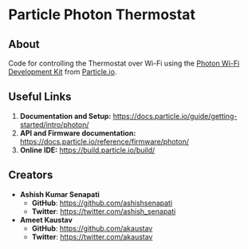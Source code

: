 # Particle Photon Thermostat

## About
Code for controlling the Thermostat over Wi-Fi using the [Photon Wi-Fi Development Kit](https://store.particle.io/products/photon) from [Particle.io](https://www.particle.io/).

## Useful Links
1. **Documentation and Setup:** https://docs.particle.io/guide/getting-started/intro/photon/
1. **API and Firmware documentation:** https://docs.particle.io/reference/firmware/photon/
1. **Online IDE:** https://build.particle.io/build/

## Creators
- **Ashish Kumar Senapati**
  - **GitHub**: https://github.com/ashishsenapati
  - **Twitter**: https://twitter.com/ashish_senapati
- **Ameet Kaustav**
  - **GitHub**: https://github.com/akaustav
  - **Twitter**: https://twitter.com/akaustav
